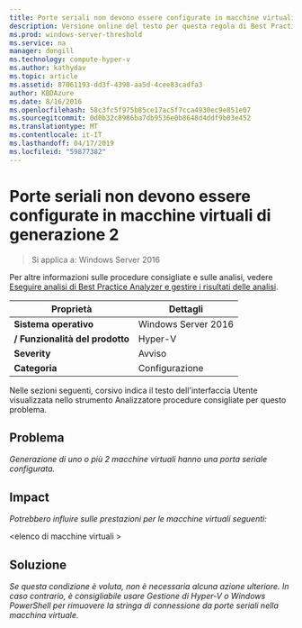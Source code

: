 ```yaml
---
title: Porte seriali non devono essere configurate in macchine virtuali di generazione 2
description: Versione online del testo per questa regola di Best Practices Analyzer.
ms.prod: windows-server-threshold
ms.service: na
manager: dongill
ms.technology: compute-hyper-v
ms.author: kathydav
ms.topic: article
ms.assetid: 87061193-dd3f-4398-aa5d-4cee83cadfa3
author: KBDAzure
ms.date: 8/16/2016
ms.openlocfilehash: 58c3fc5f975b85ce17ac5f7cca4930ec9e851e07
ms.sourcegitcommit: 0d0b32c8986ba7db9536e0b8648d4ddf9b03e452
ms.translationtype: MT
ms.contentlocale: it-IT
ms.lasthandoff: 04/17/2019
ms.locfileid: "59877382"
---
```

# <a name="serial-ports-should-not-be-configured-on-generation-2-virtual-machines"></a>Porte seriali non devono essere configurate in macchine virtuali di generazione 2

>Si applica a: Windows Server 2016

Per altre informazioni sulle procedure consigliate e sulle analisi, vedere [Eseguire analisi di Best Practice Analyzer e gestire i risultati delle analisi](https://go.microsoft.com/fwlink/p/?LinkID=223177).  
  
|Proprietà|Dettagli|  
|-|-|  
|**Sistema operativo**|Windows Server 2016|  
|**/ Funzionalità del prodotto**|Hyper-V|  
|**Severity**|Avviso|  
|**Categoria**|Configurazione|  
  
Nelle sezioni seguenti, corsivo indica il testo dell'interfaccia Utente visualizzata nello strumento Analizzatore procedure consigliate per questo problema.  
  
## <a name="issue"></a>**Problema**  
*Generazione di uno o più 2 macchine virtuali hanno una porta seriale configurata.*  
  
## <a name="impact"></a>**Impact**  
*Potrebbero influire sulle prestazioni per le macchine virtuali seguenti:*  
  
\<elenco di macchine virtuali >  
  
## <a name="resolution"></a>**Soluzione**  
*Se questa condizione è voluta, non è necessaria alcuna azione ulteriore. In caso contrario, è consigliabile usare Gestione di Hyper-V o Windows PowerShell per rimuovere la stringa di connessione da porte seriali nella macchina virtuale.*  
  



